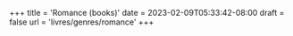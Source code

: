 +++
title = 'Romance (books)'
date = 2023-02-09T05:33:42-08:00
draft = false
url = 'livres/genres/romance'
+++
